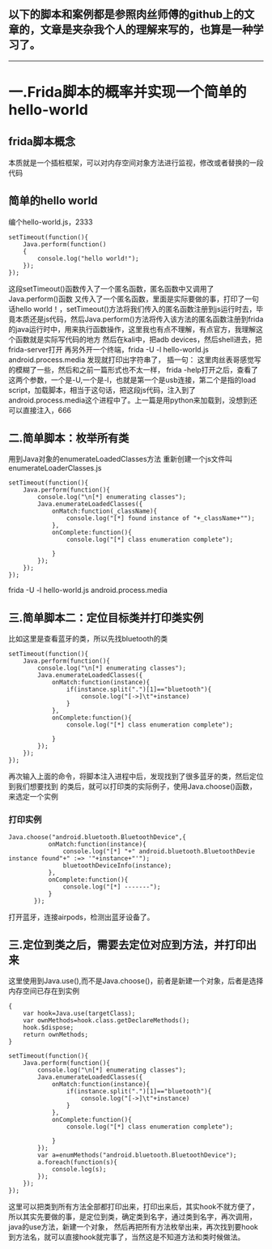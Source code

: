 ## 以下的脚本和案例都是参照肉丝师傅的github上的文章的，文章是夹杂我个人的理解来写的，也算是一种学习了。
---
# 一.Frida脚本的概率并实现一个简单的hello-world
## frida脚本概念
本质就是一个插桩框架，可以对内存空间对象方法进行监视，修改或者替换的一段代码
## 简单的hello world
编个hello-world.js，2333
```
setTimeout(function(){
    Java.perform(function()
    {
        console.log("hello world!");
    });
});
```
这段setTimeout()函数传入了一个匿名函数，匿名函数中又调用了Java.perform()函数
又传入了一个匿名函数，里面是实际要做的事，打印了一句话hello world！，setTimeout()方法将我们传入的匿名函数注册到js运行时去，毕竟本质还是js代码，然后Java.perform()方法将传入该方法的匿名函数注册到frida的java运行时中，用来执行函数操作，这里我也有点不理解，有点官方，我理解这个函数就是实际写代码的地方
然后在kali中，把adb devices，然后shell进去，把frida-server打开
再另外开一个终端，frida -U -l hello-world.js android.process.media
发现就打印出字符串了，
插一句：
这里肉丝表哥感觉写的模糊了一些，然后和之前一篇形式也不太一样，
frida -help打开之后，查看了这两个参数，一个是-U,一个是-l，也就是第一个是usb连接，第二个是指的load script，加载脚本，相当于这句话，把这段js代码，注入到了android.process.media这个进程中了。上一篇是用python来加载到，没想到还可以直接注入，666

## 二.简单脚本：枚举所有类
用到Java对象的enumerateLoadedClasses方法
重新创建一个js文件叫enumerateLoaderClasses.js
```
setTimeout(function(){
    Java.perform(function(){
        console.log("\n[*] enumerating classes");
        Java.enumerateLoadedClasses({
            onMatch:function(_className){
                console.log("[*] found instance of "+_className+"");
            },
            onComplete:function(){
                console.log("[*] class enumeration complete");

            }
        });
    });
});
```
frida -U -l hello-world.js android.process.media

## 三.简单脚本二：定位目标类并打印类实例
比如这里是查看蓝牙的类，所以先找bluetooth的类
```
setTimeout(function(){
    Java.perform(function(){
        console.log("\n[*] enumerating classes");
        Java.enumerateLoadedClasses({
            onMatch:function(instance){
                if(instance.split(".")[1]=="bluetooth"){
                    console.log("[->]\t"+instance)
                }
            },
            onComplete:function(){
                console.log("[*] class enumeration complete");

            }
        });
    });
});
```
再次输入上面的命令，将脚本注入进程中后，发现找到了很多蓝牙的类，然后定位到我们想要找到
的类后，就可以打印类的实际例子，使用Java.choose()函数，来选定一个实例
 ### 打印实例
 ```
 Java.choose("android.bluetooth.BluetoothDevice",{
            onMatch:function(instance){
                console.log("[*] "+" android.bluetooth.BluetoothDevie instance found"+" :=> '"+instance+"'");
                bluetoothDeviceInfo(instance);
            },
            onComplete:function(){
                console.log("[*] -------");
            }
        });
```
打开蓝牙，连接airpods，检测出蓝牙设备了。
## 三.定位到类之后，需要去定位对应到方法，并打印出来
这里使用到Java.use(),而不是Java.choose()，前者是新建一个对象，后者是选择内存空间已存在到实例
```function enumMethods(targetClass)
{
    var hook=Java.use(targetClass);
    var ownMethods=hook.class.getDeclareMethods();
    hook.$dispose;
    return ownMethods;
}

setTimeout(function(){
    Java.perform(function(){
        console.log("\n[*] enumerating classes");
        Java.enumerateLoadedClasses({
            onMatch:function(instance){
                if(instance.split(".")[1]=="bluetooth"){
                    console.log("[->]\t"+instance)
                }
            },
            onComplete:function(){
                console.log("[*] class enumeration complete");

            }
        });
        var a=enumMethods("android.bluetooth.BluetoothDevice");
        a.foreach(function(s){
            console.log(s);
        });
    });
});
```
这里可以把类到所有方法全部都打印出来，打印出来后，其实hook不就方便了，所以其实先要做的事，是定位到类，确定类到名字，通过类到名字，再次调用，java的use方法，新建一个对象，
然后再把所有方法枚举出来，再次找到要hook到方法名，就可以直接hook就完事了，当然这是不知道方法和类时候做法。
